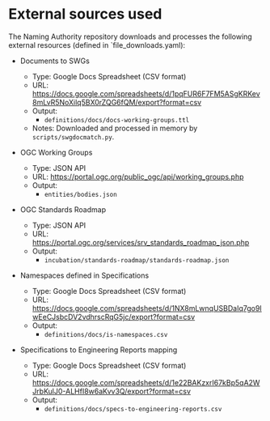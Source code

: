 # External sources used

The Naming Authority repository downloads and processes the following external resources (defined in `file_downloads.yaml):

* Documents to SWGs
  * Type: Google Docs Spreadsheet (CSV format)
  * URL: https://docs.google.com/spreadsheets/d/1pqFUR6F7FM5ASgKRKev8mLvR5NoXilq5BX0rZQG6fQM/export?format=csv
  * Output:
    * `definitions/docs/docs-working-groups.ttl`
  * Notes: Downloaded and processed in memory by `scripts/swgdocmatch.py`.

* OGC Working Groups
  * Type: JSON API
  * URL: https://portal.ogc.org/public_ogc/api/working_groups.php
  * Output:
    * `entities/bodies.json`

* OGC Standards Roadmap
  * Type: JSON API
  * URL: https://portal.ogc.org/services/srv_standards_roadmap_json.php
  * Output:
    * `incubation/standards-roadmap/standards-roadmap.json`

* Namespaces defined in Specifications
  * Type: Google Docs Spreadsheet (CSV format)
  * URL: https://docs.google.com/spreadsheets/d/1NX8mLwnqUSBDaIq7go9IwEeCJsbcDV2vdhrscRqG5jc/export?format=csv
  * Output:
    * `definitions/docs/is-namespaces.csv`

* Specifications to Engineering Reports mapping
  * Type: Google Docs Spreadsheet (CSV format)
  * URL: https://docs.google.com/spreadsheets/d/1e22BAKzxrI67kBp5qA2WJrbKulJ0-ALHfI8w6aKvv3Q/export?format=csv
  * Output:
    * `definitions/docs/specs-to-engineering-reports.csv`